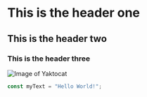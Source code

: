 # This is the header one

## This is the header two

### This is the header three

![Image of Yaktocat](https://octodex.github.com/images/yaktocat.png)

```javascript
const myText = "Hello World!";
```
